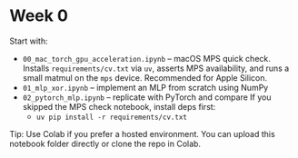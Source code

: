 # Week 0

Start with:
- `00_mac_torch_gpu_acceleration.ipynb` – macOS MPS quick check. Installs `requirements/cv.txt` via `uv`, asserts MPS availability, and runs a small matmul on the `mps` device. Recommended for Apple Silicon.
- `01_mlp_xor.ipynb` – implement an MLP from scratch using NumPy
- `02_pytorch_mlp.ipynb` – replicate with PyTorch and compare
    If you skipped the MPS check notebook, install deps first:
    - `uv pip install -r requirements/cv.txt`

Tip: Use Colab if you prefer a hosted environment. You can upload this notebook folder directly or clone the repo in Colab.
